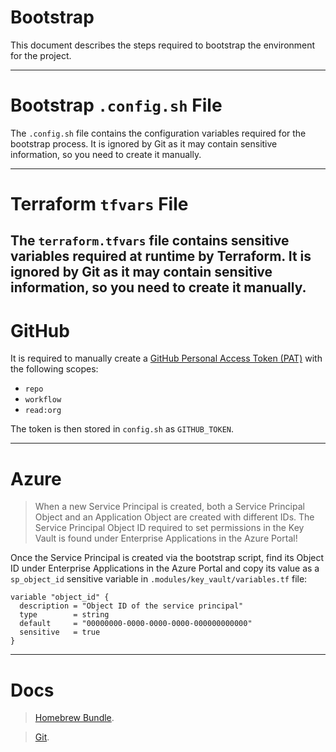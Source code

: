 # Bootstrap

This document describes the steps required to bootstrap the environment for the project.

---

# Bootstrap `.config.sh` File

The `.config.sh` file contains the configuration variables required for the bootstrap process. It is ignored by Git as
it
may contain sensitive information, so you need to create it manually.

---

# Terraform `tfvars` File

The `terraform.tfvars` file contains sensitive variables required at runtime by Terraform. It is ignored by Git as it
may contain sensitive information, so you need to create it manually.
---

# GitHub

It is required to manually create
a [GitHub Personal Access Token (PAT)](https://docs.github.com/en/authentication/keeping-your-account-and-data-secure/managing-your-personal-access-tokens)
with the following scopes:

- `repo`
- `workflow`
- `read:org`

The token is then stored in `config.sh` as `GITHUB_TOKEN`.

---

# Azure

> When a new Service Principal is created, both a Service Principal Object and an Application Object are created with
> different IDs. The Service Principal Object ID required to set permissions in the Key Vault is found under Enterprise
> Applications in the Azure Portal!

Once the Service Principal is created via the bootstrap script, find its Object ID under Enterprise Applications in the
Azure Portal and copy its value as a `sp_object_id` sensitive variable in `.modules/key_vault/variables.tf` file:

```hcl
variable "object_id" {
  description = "Object ID of the service principal"
  type        = string
  default     = "00000000-0000-0000-0000-000000000000"
  sensitive   = true
}
```

---

# Docs

> [Homebrew Bundle](https://docs.brew.sh/Brew-Bundle-and-Brewfile).

> [Git](https://docs.github.com/en/get-started/git-basics/setting-your-username-in-git).
